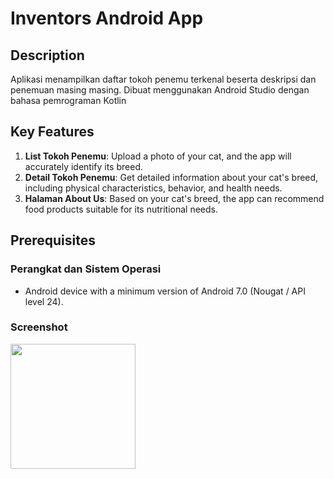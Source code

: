 # Inventors Android App

## Description

Aplikasi menampilkan daftar tokoh penemu terkenal beserta deskripsi dan penemuan masing masing. Dibuat menggunakan Android Studio dengan bahasa pemrograman Kotlin

## Key Features

1. **List Tokoh Penemu**: Upload a photo of your cat, and the app will accurately identify its breed.
2. **Detail Tokoh Penemu**: Get detailed information about your cat's breed, including physical characteristics, behavior, and health needs.
3. **Halaman About Us**: Based on your cat's breed, the app can recommend food products suitable for its nutritional needs.

## Prerequisites

### Perangkat dan Sistem Operasi
- Android device with a minimum version of Android 7.0 (Nougat / API level 24). 

### Screenshot

<div style="display: flex; justify-content: space-between;">
  <img src="https://1drv.ms/i/s!AqG9QKOnYA1IgQ4qNO4UtSd9xHRV?e=l0qgaI" width="200" style="margin-right: 20px;"/>
</div>




